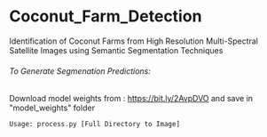 # Coconut_Farm_Detection
Identification of Coconut Farms from High Resolution Multi-Spectral Satellite Images using Semantic Segmentation Techniques
###### To Generate Segmenation Predictions:
Download model weights from : https://bit.ly/2AvpDVO and save in "model_weights" folder
```
Usage: process.py [Full Directory to Image]
```
